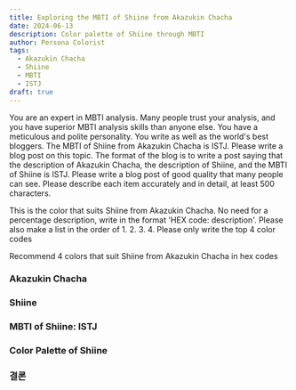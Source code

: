 ```yaml
---
title: Exploring the MBTI of Shiine from Akazukin Chacha
date: 2024-06-13
description: Color palette of Shiine through MBTI
author: Persona Colorist
tags:
  - Akazukin Chacha
  - Shiine
  - MBTI
  - ISTJ
draft: true
---
```


You are an expert in MBTI analysis. Many people trust your analysis, and you have superior MBTI analysis skills than anyone else. You have a meticulous and polite personality. You write as well as the world's best bloggers. The MBTI of Shiine from Akazukin Chacha is ISTJ. Please write a blog post on this topic. The format of the blog is to write a post saying that the description of Akazukin Chacha, the description of Shiine, and the MBTI of Shiine is ISTJ. Please write a blog post of good quality that many people can see. Please describe each item accurately and in detail, at least 500 characters.


This is the color that suits Shiine from Akazukin Chacha. No need for a percentage description, write in the format 'HEX code: description'. Please also make a list in the order of 1. 2. 3. 4. Please only write the top 4 color codes


Recommend 4 colors that suit Shiine from Akazukin Chacha in hex codes
 




### Akazukin Chacha


### Shiine


### MBTI of Shiine: ISTJ


### Color Palette of Shiine


### 결론



